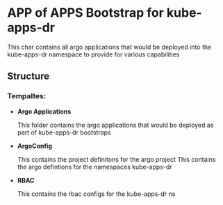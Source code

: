 # APP of APPS Bootstrap for kube-apps-dr

This char contains all argo applications that would be deployed into the kube-apps-dr namespace to provide for various
capabilities

## Structure

### **Tempaltes:**
 

- **Argo Applications**

    This folder contains the argo applications that would be deployed as part of kube-apps-dr bootstraps

- **ArgoConfig**

    This contains the project definitons  for the argo project
    This  contains the argo defintions for the namespaces kube-apps-dr
  
- **RBAC**

    This contains the rbac configs for the kube-apps-dr ns
